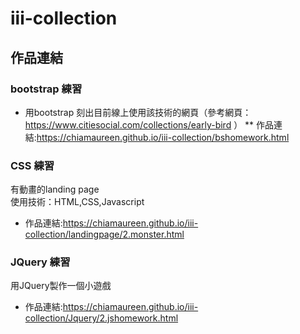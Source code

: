 # iii-collection


## 作品連結
### bootstrap 練習
  * 用bootstrap 刻出目前線上使用該技術的網頁（參考網頁：https://www.citiesocial.com/collections/early-bird ）
   ** 作品連結:https://chiamaureen.github.io/iii-collection/bshomework.html
  
  
### CSS 練習
  有動畫的landing page
    <br/>
    使用技術：HTML,CSS,Javascript
    <br/>
* 作品連結:https://chiamaureen.github.io/iii-collection/landingpage/2.monster.html

### JQuery 練習
   用JQuery製作一個小遊戲
      <br/>
* 作品連結:https://chiamaureen.github.io/iii-collection/Jquery/2.jshomework.html
